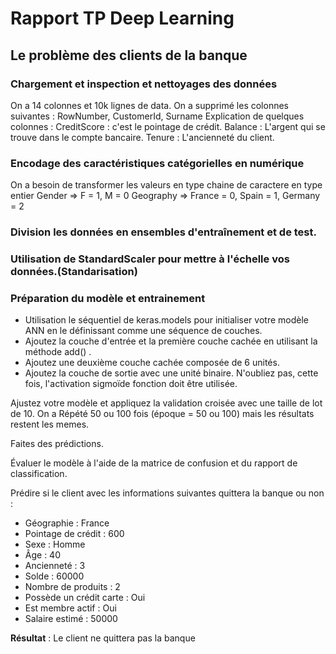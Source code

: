# Rapport TP Deep Learning
## Le problème des clients de la banque

### Chargement et inspection et nettoyages des données
On a 14 colonnes et 10k lignes de data.
On a supprimé les colonnes suivantes : RowNumber, CustomerId, Surname
Explication de quelques colonnes : 
CreditScore : c'est le pointage de crédit.
Balance : L'argent qui se trouve dans le compte bancaire.
Tenure : L'ancienneté du client.
### Encodage des caractéristiques catégorielles en numérique
On a besoin de transformer les valeurs en type chaine de caractere en type entier
Gender => F = 1, M = 0
Geography => France = 0, Spain = 1, Germany = 2

### Division les données en ensembles d'entraînement et de test.
### Utilisation de StandardScaler pour mettre à l'échelle vos données.(Standarisation)

### Préparation du modèle et entrainement


- Utilisation le séquentiel de keras.models pour initialiser votre modèle ANN en le définissant comme une séquence de couches.
- Ajoutez la couche d'entrée et la première couche cachée en utilisant la méthode add() .
- Ajoutez une deuxième couche cachée composée de 6 unités.
- Ajoutez la couche de sortie avec une unité binaire. N'oubliez pas, cette fois, l'activation sigmoïde fonction doit être utilisée.



Ajustez votre modèle et appliquez la validation croisée avec une taille de lot de 10. On a Répété 50 ou 100 fois (époque = 50 ou 100) mais les résultats restent les memes.

Faites des prédictions.

 Évaluer le modèle à l'aide de la matrice de confusion et du rapport de classification.
 
 Prédire si le client avec les informations suivantes quittera la banque ou non :
 - Géographie : France
 - Pointage de crédit : 600
 - Sexe : Homme
 - Âge : 40
 - Ancienneté : 3
 - Solde : 60000
 - Nombre de produits : 2
 - Possède un crédit carte : Oui
 - Est membre actif : Oui
 - Salaire estimé : 50000
   
 __Résultat__ : Le client ne quittera pas la banque
